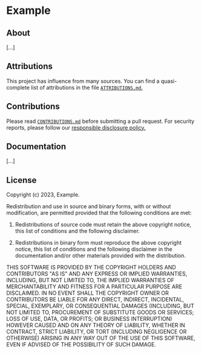 # Example

## About

[...]

## Attributions

This project has influence from many sources. You can find a quasi-complete list of attributions in the file [`ATTRIBUTIONS.md`.](https://github.com/Example/app/blob/main/ATTRIBUTIONS.md)

## Contributions

Please read [`CONTRIBUTIONS.md`](https://github.com/Example/app/blob/main/CONTRIBUTIONS.md) before submitting a pull request. For security reports, please follow our [responsible disclosure policy.](https://example.com/security)

## Documentation

[...]

## License

Copyright (c) 2023, Example.

Redistribution and use in source and binary forms, with or without modification, are permitted provided that the following conditions are met:

1. Redistributions of source code must retain the above copyright notice, this list of conditions and the following disclaimer.

2. Redistributions in binary form must reproduce the above copyright notice, this list of conditions and the following disclaimer in the documentation and/or other materials provided with the distribution.

THIS SOFTWARE IS PROVIDED BY THE COPYRIGHT HOLDERS AND CONTRIBUTORS "AS IS" AND ANY EXPRESS OR IMPLIED WARRANTIES, INCLUDING, BUT NOT LIMITED TO, THE IMPLIED WARRANTIES OF MERCHANTABILITY AND FITNESS FOR A PARTICULAR PURPOSE ARE DISCLAIMED. IN NO EVENT SHALL THE COPYRIGHT OWNER OR CONTRIBUTORS BE LIABLE FOR ANY DIRECT, INDIRECT, INCIDENTAL, SPECIAL, EXEMPLARY, OR CONSEQUENTIAL DAMAGES (INCLUDING, BUT NOT LIMITED TO, PROCUREMENT OF SUBSTITUTE GOODS OR SERVICES; LOSS OF USE, DATA, OR PROFITS; OR BUSINESS INTERRUPTION) HOWEVER CAUSED AND ON ANY THEORY OF LIABILITY, WHETHER IN CONTRACT, STRICT LIABILITY, OR TORT (INCLUDING NEGLIGENCE OR OTHERWISE) ARISING IN ANY WAY OUT OF THE USE OF THIS SOFTWARE, EVEN IF ADVISED OF THE POSSIBILITY OF SUCH DAMAGE.
